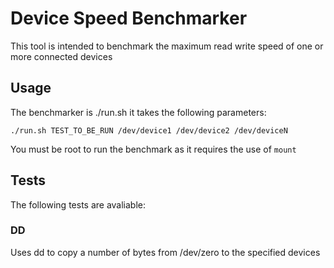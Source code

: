 # Device Speed Benchmarker

This tool is intended to benchmark the maximum read write speed of one or more connected devices

## Usage

The benchmarker is ./run.sh it takes the following parameters:

    ./run.sh TEST_TO_BE_RUN /dev/device1 /dev/device2 /dev/deviceN

You must be root to run the benchmark as it requires the use of `mount`

## Tests

The following tests are avaliable:

### DD

Uses dd to copy a number of bytes from /dev/zero to the specified devices

